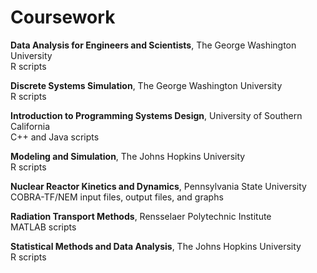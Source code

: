 # Coursework

**Data Analysis for Engineers and Scientists**, The George Washington University  
R scripts

**Discrete Systems Simulation**, The George Washington University  
R scripts

**Introduction to Programming Systems Design**, University of Southern California  
C++ and Java scripts

**Modeling and Simulation**, The Johns Hopkins University  
R scripts

**Nuclear Reactor Kinetics and Dynamics**, Pennsylvania State University  
COBRA-TF/NEM input files, output files, and graphs

**Radiation Transport Methods**, Rensselaer Polytechnic Institute  
MATLAB scripts

**Statistical Methods and Data Analysis**, The Johns Hopkins University  
R scripts

